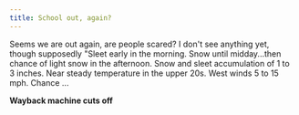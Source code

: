 ```yaml
---
title: School out, again?
---
```


Seems we are out again, are people scared? I don't see anything yet, though supposedly "Sleet early in the morning. Snow until midday...then chance of light snow in the afternoon. Snow and sleet accumulation of 1 to 3 inches. Near steady temperature in the upper 20s. West winds 5 to 15 mph. Chance ...

**Wayback machine cuts off**